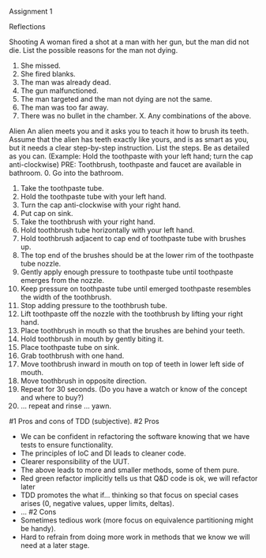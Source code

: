 Assignment 1

Reflections

Shooting
A woman fired a shot at a man with her gun, but the man did not die. List the possible reasons for the man not dying.
1. She missed.
2. She fired blanks.
3. The man was already dead.
4. The gun malfunctioned.
5. The man targeted and the man not dying are not the same.
6. The man was too far away.
7. There was no bullet in the chamber.
X. Any combinations of the above.

Alien
An alien meets you and it asks you to teach it how to brush its teeth. Assume that the alien has teeth exactly like yours, and is as smart as you, but it needs a clear step-by-step instruction.  List the steps.  Be as detailed as you can. (Example: Hold the toothpaste with your left hand; turn the cap anti-clockwise)
PRE: Toothbrush, toothpaste and faucet are available in bathroom.
0. Go into the bathroom.
1. Take the toothpaste tube.
2. Hold the toothpaste tube with your left hand.
3. Turn the cap anti-clockwise with your right hand.
4. Put cap on sink.
5. Take the toothbrush with your right hand.
6. Hold toothbrush tube horizontally with your left hand.
7. Hold toothbrush adjacent to cap end of toothpaste tube with brushes up.
8. The top end of the brushes should be at the lower rim of the toothpaste tube nozzle.
9. Gently apply enough pressure to toothpaste tube until toothpaste emerges from the nozzle.
10. Keep pressure on toothpaste tube until emerged toothpaste resembles the width of the toothbrush.
11. Stop adding pressure to the toothbrush tube.
12. Lift toothpaste off the nozzle with the toothbrush by lifting your right hand.
13. Place toothbrush in mouth so that the brushes are behind your teeth.
14. Hold toothbrush in mouth by gently biting it.
15. Place toothpaste tube on sink.
16. Grab toothbrush with one hand.
17. Move toothbrush inward in mouth on top of teeth in lower left side of mouth.
18. Move toothbrush in opposite direction.
19. Repeat for 30 seconds. (Do you have a watch or know of the concept and where to buy?)
20. ... repeat and rinse ... yawn.

#1 Pros and cons of TDD (subjective).
#2 Pros
* We can be confident in refactoring the software knowing that we have tests to ensure functionality.
* The principles of IoC and DI leads to cleaner code.
* Clearer responsibility of the UUT.
* The above leads to more and smaller methods, some of them pure.
* Red green refactor implicitly tells us that Q&D code is ok, we will refactor later
* TDD promotes the what if... thinking so that focus on special cases arises (0, negative values, upper limits, deltas).
* ...
#2 Cons
* Sometimes tedious work (more focus on equivalence partitioning might be handy).
* Hard to refrain from doing more work in methods that we know we will need at a later stage.


